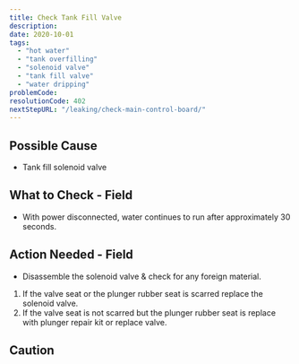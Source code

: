 ```yaml
---
title: Check Tank Fill Valve
description:
date: 2020-10-01
tags:
  - "hot water"
  - "tank overfilling"
  - "solenoid valve"
  - "tank fill valve"
  - "water dripping"
problemCode:
resolutionCode: 402
nextStepURL: "/leaking/check-main-control-board/"
---
```

## Possible Cause

- Tank fill solenoid valve

## What to Check - Field

- With power disconnected, water continues to run after approximately 30 seconds.

## Action Needed - Field

- Disassemble the solenoid valve & check for any foreign material.

1) If the valve seat or the plunger rubber seat is scarred replace the solenoid valve.
2) If the valve seat is not scarred but the plunger rubber seat is replace with plunger repair kit or replace valve.

## Caution
